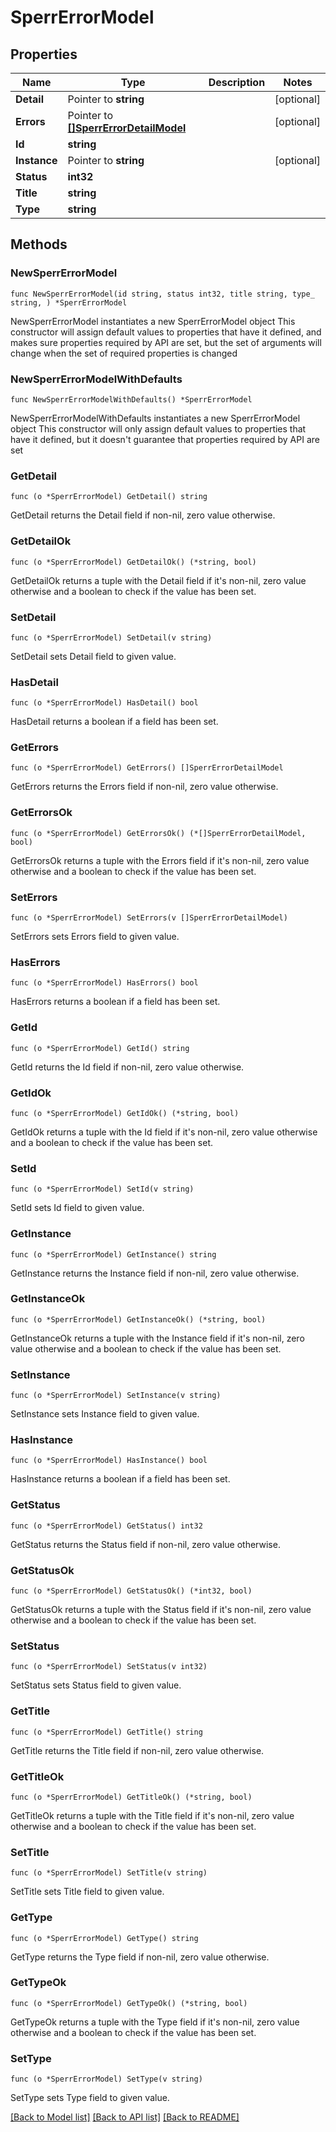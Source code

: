 # SperrErrorModel

## Properties

Name | Type | Description | Notes
------------ | ------------- | ------------- | -------------
**Detail** | Pointer to **string** |  | [optional] 
**Errors** | Pointer to [**[]SperrErrorDetailModel**](SperrErrorDetailModel.md) |  | [optional] 
**Id** | **string** |  | 
**Instance** | Pointer to **string** |  | [optional] 
**Status** | **int32** |  | 
**Title** | **string** |  | 
**Type** | **string** |  | 

## Methods

### NewSperrErrorModel

`func NewSperrErrorModel(id string, status int32, title string, type_ string, ) *SperrErrorModel`

NewSperrErrorModel instantiates a new SperrErrorModel object
This constructor will assign default values to properties that have it defined,
and makes sure properties required by API are set, but the set of arguments
will change when the set of required properties is changed

### NewSperrErrorModelWithDefaults

`func NewSperrErrorModelWithDefaults() *SperrErrorModel`

NewSperrErrorModelWithDefaults instantiates a new SperrErrorModel object
This constructor will only assign default values to properties that have it defined,
but it doesn't guarantee that properties required by API are set

### GetDetail

`func (o *SperrErrorModel) GetDetail() string`

GetDetail returns the Detail field if non-nil, zero value otherwise.

### GetDetailOk

`func (o *SperrErrorModel) GetDetailOk() (*string, bool)`

GetDetailOk returns a tuple with the Detail field if it's non-nil, zero value otherwise
and a boolean to check if the value has been set.

### SetDetail

`func (o *SperrErrorModel) SetDetail(v string)`

SetDetail sets Detail field to given value.

### HasDetail

`func (o *SperrErrorModel) HasDetail() bool`

HasDetail returns a boolean if a field has been set.

### GetErrors

`func (o *SperrErrorModel) GetErrors() []SperrErrorDetailModel`

GetErrors returns the Errors field if non-nil, zero value otherwise.

### GetErrorsOk

`func (o *SperrErrorModel) GetErrorsOk() (*[]SperrErrorDetailModel, bool)`

GetErrorsOk returns a tuple with the Errors field if it's non-nil, zero value otherwise
and a boolean to check if the value has been set.

### SetErrors

`func (o *SperrErrorModel) SetErrors(v []SperrErrorDetailModel)`

SetErrors sets Errors field to given value.

### HasErrors

`func (o *SperrErrorModel) HasErrors() bool`

HasErrors returns a boolean if a field has been set.

### GetId

`func (o *SperrErrorModel) GetId() string`

GetId returns the Id field if non-nil, zero value otherwise.

### GetIdOk

`func (o *SperrErrorModel) GetIdOk() (*string, bool)`

GetIdOk returns a tuple with the Id field if it's non-nil, zero value otherwise
and a boolean to check if the value has been set.

### SetId

`func (o *SperrErrorModel) SetId(v string)`

SetId sets Id field to given value.


### GetInstance

`func (o *SperrErrorModel) GetInstance() string`

GetInstance returns the Instance field if non-nil, zero value otherwise.

### GetInstanceOk

`func (o *SperrErrorModel) GetInstanceOk() (*string, bool)`

GetInstanceOk returns a tuple with the Instance field if it's non-nil, zero value otherwise
and a boolean to check if the value has been set.

### SetInstance

`func (o *SperrErrorModel) SetInstance(v string)`

SetInstance sets Instance field to given value.

### HasInstance

`func (o *SperrErrorModel) HasInstance() bool`

HasInstance returns a boolean if a field has been set.

### GetStatus

`func (o *SperrErrorModel) GetStatus() int32`

GetStatus returns the Status field if non-nil, zero value otherwise.

### GetStatusOk

`func (o *SperrErrorModel) GetStatusOk() (*int32, bool)`

GetStatusOk returns a tuple with the Status field if it's non-nil, zero value otherwise
and a boolean to check if the value has been set.

### SetStatus

`func (o *SperrErrorModel) SetStatus(v int32)`

SetStatus sets Status field to given value.


### GetTitle

`func (o *SperrErrorModel) GetTitle() string`

GetTitle returns the Title field if non-nil, zero value otherwise.

### GetTitleOk

`func (o *SperrErrorModel) GetTitleOk() (*string, bool)`

GetTitleOk returns a tuple with the Title field if it's non-nil, zero value otherwise
and a boolean to check if the value has been set.

### SetTitle

`func (o *SperrErrorModel) SetTitle(v string)`

SetTitle sets Title field to given value.


### GetType

`func (o *SperrErrorModel) GetType() string`

GetType returns the Type field if non-nil, zero value otherwise.

### GetTypeOk

`func (o *SperrErrorModel) GetTypeOk() (*string, bool)`

GetTypeOk returns a tuple with the Type field if it's non-nil, zero value otherwise
and a boolean to check if the value has been set.

### SetType

`func (o *SperrErrorModel) SetType(v string)`

SetType sets Type field to given value.



[[Back to Model list]](../README.md#documentation-for-models) [[Back to API list]](../README.md#documentation-for-api-endpoints) [[Back to README]](../README.md)


